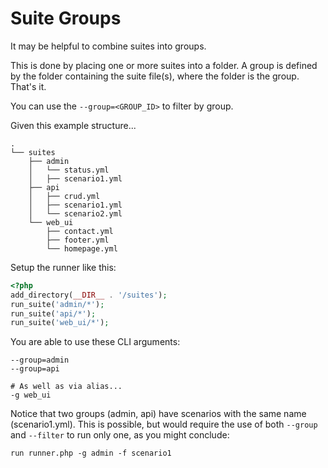 # Suite Groups

It may be helpful to combine suites into groups.

This is done by placing one or more suites into a folder. A group is defined by the folder containing the suite file(s), where the folder is the group. That's it.

You can use the `--group=<GROUP_ID>` to filter by group.

Given this example structure...

```
.
└── suites
    ├── admin
    │   └── status.yml
    │   ├── scenario1.yml
    ├── api
    │   ├── crud.yml
    │   ├── scenario1.yml
    │   └── scenario2.yml
    └── web_ui
        ├── contact.yml
        ├── footer.yml
        └── homepage.yml
```

Setup the runner like this:

```php
<?php
add_directory(__DIR__ . '/suites');
run_suite('admin/*');
run_suite('api/*');
run_suite('web_ui/*');
```

You are able to use these CLI arguments:

```shell
--group=admin
--group=api

# As well as via alias...
-g web_ui
```

Notice that two groups (admin, api) have scenarios with the same name (scenario1.yml). This is possible, but would require the use of both `--group` and `--filter` to run only one, as you might conclude:

```shell
run runner.php -g admin -f scenario1
```
